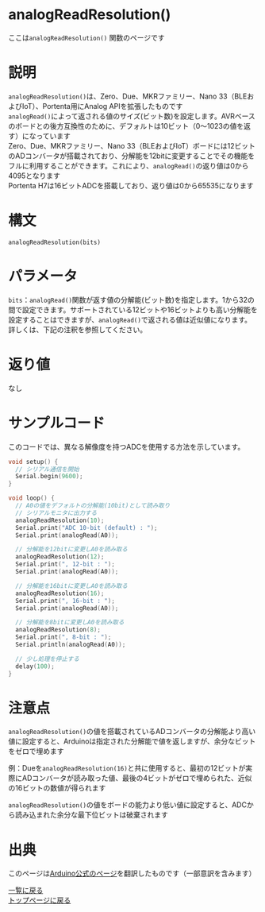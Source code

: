 # analogReadResolution()

ここは`analogReadResolution()` 関数のページです

# 説明

`analogReadResolution()`は、Zero、Due、MKRファミリー、Nano 33（BLEおよびIoT）、Portenta用にAnalog APIを拡張したものです  
`analogRead()`によって返される値のサイズ(ビット数)を設定します。AVRベースのボードとの後方互換性のために、デフォルトは10ビット（0〜1023の値を返す）になっています  
Zero、Due、MKRファミリー、Nano 33（BLEおよびIoT）ボードには12ビットのADコンバータが搭載されており、分解能を12bitに変更することでその機能をフルに利用することができます。これにより、`analogRead()`の返り値は0から4095となります  
Portenta H7は16ビットADCを搭載しており、返り値は0から65535になります

# 構文

`analogReadResolution(bits)`

# パラメータ

`bits`：`analogRead()`関数が返す値の分解能(ビット数)を指定します。1から32の間で設定できます。サポートされている12ビットや16ビットよりも高い分解能を設定することはできますが、`analogRead()`で返される値は近似値になります。詳しくは、下記の注釈を参照してください。

# 返り値

なし

# サンプルコード

このコードでは、異なる解像度を持つADCを使用する方法を示しています。

```cpp
void setup() {
  // シリアル通信を開始
  Serial.begin(9600);
}

void loop() {
  // A0の値をデフォルトの分解能(10bit)として読み取り
  // シリアルモニタに出力する
  analogReadResolution(10);
  Serial.print("ADC 10-bit (default) : ");
  Serial.print(analogRead(A0));

  // 分解能を12bitに変更しA0を読み取る
  analogReadResolution(12);
  Serial.print(", 12-bit : ");
  Serial.print(analogRead(A0));

  // 分解能を16bitに変更しA0を読み取る
  analogReadResolution(16);
  Serial.print(", 16-bit : ");
  Serial.print(analogRead(A0));

  // 分解能を8bitに変更しA0を読み取る
  analogReadResolution(8);
  Serial.print(", 8-bit : ");
  Serial.println(analogRead(A0));

  // 少し処理を停止する
  delay(100);
}
```

# 注意点

`analogReadResolution()`の値を搭載されているADコンバータの分解能より高い値に設定すると、Arduinoは指定された分解能で値を返しますが、余分なビットをゼロで埋めます

例：Dueを`analogReadResolution(16)`と共に使用すると、最初の12ビットが実際にADコンバータが読み取った値、最後の4ビットがゼロで埋められた、近似の16ビットの数値が得られます

`analogReadResolution()`の値をボードの能力より低い値に設定すると、ADCから読み込まれた余分な最下位ビットは破棄されます

# 出典

このページは[Arduino公式のページ](https://www.arduino.cc/reference/en/language/functions/zero-due-mkr-family/analogreadresolution/)を翻訳したものです（一部意訳を含みます）

[一覧に戻る](https://pages.nchlab.net/Arduino/ref/)  
[トップページに戻る](https://pages.nchlab.net/)
